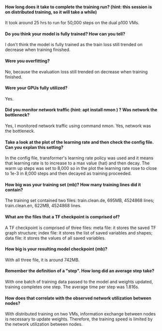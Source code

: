 #### How long does it take to complete the training run? (hint: this session is on distributed training, so it will take a while)
It took around 25 hrs to run for 50,000 steps on the dual p100 VMs.

#### Do you think your model is fully trained? How can you tell?
I don't think the model is fully trained as the train loss still trended on decrease when training finished.

#### Were you overfitting?
No, because the evaluation loss still trended on decrease when training finished. 

#### Were your GPUs fully utilized?
Yes.

#### Did you monitor network traffic (hint: apt install nmon ) ? Was network the bottleneck?
Yes, I monitored network traffic using command nmon. Yes, network was the bottleneck.

#### Take a look at the plot of the learning rate and then check the config file. Can you explan this setting?
In the config file, transformer's learning rate policy was used and it means that learning rate is to increase to a max value (hat) and then decay. The warm up steps was set to 8,000 so in the plot the learning rate rose to close to 1e-3 in 8,000 steps and then decayed as training proceeded.

#### How big was your training set (mb)? How many training lines did it contain?
The training set contained two files: 
train.clean.de, 695MB, 4524868 lines;
train.clean.en, 622MB, 4524868 lines.

#### What are the files that a TF checkpoint is comprised of?
A TF checkpoint is comprised of three files:
meta file: it stores the saved TF graph structure;
index file: it stores the list of saved variables and shapes;
data file: it stores the values of all saved variables.

#### How big is your resulting model checkpoint (mb)?
With all three file, it is around 742MB.

#### Remember the definition of a "step". How long did an average step take?
With one batch of training data passed to the model and weights updated, training completes one step. The average time per step was 1.816s.

#### How does that correlate with the observed network utilization between nodes?
With distributed training on two VMs, information exchange between nodes is necessary to update weights. Therefore, the training speed is limited by the network utilization between nodes.
